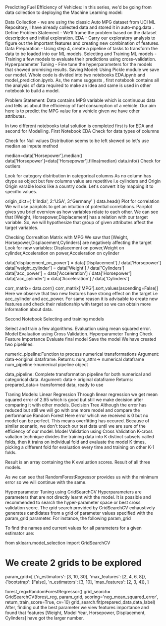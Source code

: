 Predicting Fuel Efficiency of Vehicles:
In this series, we'd be going from data collection to deploying the Machine Learning model:

Data Collection - we are using the classic Auto MPG dataset from UCI ML Repository, I have already collected data and stored it in auto-mpg.data .
Define Problem Statement - We'll frame the problem based on the dataset description and initial exploration.
EDA - Carry our exploratory analysis to figure out the important features and creating new combination of features.
Data Preparation - Using step 4, create a pipeline of tasks to transform the data to be loaded into our ML models.
Selecting and Training ML models - Training a few models to evaluate their predictions using cross-validation.
Hyperparameter Tuning - Fine tune the hyperparameters for the models that showed promising results.
Saving Model: Using Pickle module we save our model.
Whole code is divided into two notebooks EDA.ipynb and model_prediction.ipynb. As, the name suggests , first notebook contains all the analysis of data required to make an idea and same is used in other notebook to build a model.

Problem Statement:
Data contains MPG variable which is continuous data and tells us about the efficiency of fuel consumption of a vehicle. Our aim here is to predict the MPG value for a vehicle given we have other attributes.

In two different notebooks total solution is completed first is for EDA and second for Modelling.
First Notebook
EDA
Check for data types of columns  

Check for Null values Distribution seems to be left skewed so let's use median as impute method

median=data['Horsepower'].median()
data['Horsepower']=data['Horsepower'].fillna(median)
data.info()
Check for outliers

Look for category distribution in categorical columns As no column has dtype as object but few columns value are repetitive i.e cylinders and Origin Origin varable looks like a country code. Let's convert it by mapping it to specific values.

origin_dict={
 1:'India',
 2:'USA',
 3:'Germany'
 }
 data.head()
Plot for correlation We will use pairplots to get an intuition of potential correlations. Pairplot gives you brief overview as how variables relate to each other.  We can see that [Weight, Horsepower,Displacement] has a relation with our target variable. So, we will hypothesize that group of given attributes affect the target variables.

Checking Correaltion Matrix with MPG  We saw that [Weight, Horsepower,Displacement,Cylinders] are negatively affecting the target
Look for new variables: Displacement on power,Weight on cylinder,Acceleration on power,Acceleration on cylinder

 data['displacement_on_power'] = data['Displacement'] / data['Horsepower']
data['weight_cylinder'] = data['Weight'] / data['Cylinders']
data['acc_power'] = data['Acceleration'] / data['Horsepower']
data['acc_cylinder'] = data['Acceleration'] / data['Cylinders']

corr_matrix= data.corr()
corr_matrix['MPG'].sort_values(ascending=False)]
 Here we observe that two new features have strong effect on the target i.e acc_cylinder and acc_power. For same reason it is advisable to create new features and check their relationship with target so we can obtain more information about data.

Second Notebook
Selecting and training models

Select and train a few algorithms.
Evaluation using mean squared error.
Model Evaluation using Cross Validation.
Hyperparameter Tuning
Check Feature Importance
Evaluate final model
Save the model
We have created two pipelines:

numeric_pipeline:Function to process numerical transformations Argument: data->original dataframe. Returns: num_attrs-> numerical dataframe num_pipeline->numerical pipeline object

data_pipeline: Complete transformation pipeline for both numerical and categorical data. Argument: data-> original dataframe Returns: prepared_data-> transformed data, ready to use

Traning Models:
Linear Regression  Through linear regression we get mean squared error of 2.95 which is good but still we make decision after comparing it with other models.
Decision Tree  Although the error has reduced but still we will go with one more model and compare the performance
Random Forest  Here error which we received is 0 but no model can be perfect. This means overfitting has occured. Because of similar scenario, we don't touch our test data until we are sure of the efficiency of our model.
Model Validation using Cross Validation
K-cross valiation technique divides the training data into K distinct subsets called folds, then it trains on individual fold and evaluate the model K times, picking a different fold for evaluation every time and training on other K-1 folds.

Result is an array containing the K evaluation scores. Result of all three models. 

As we can see that RandomForestRegressor provides us with the minimum error so we will continue with the same.

Hyperparameter Tuning using GridSearchCV
Hyperparameters are parameters that are not directly learnt with the model. It is possible and recommended to search the hyper-parameter space or best cross validation score. The grid search provided by GridSearchCV exhaustively generates candidates from a grid of parameter values specified with the param_grid parameter. For instance, the following param_grid

To find the names and current values for all parameters for a given estimator use:

from sklearn.model_selection import GridSearchCV

# We create 2 grids to be explored
param_grid=[
    {'n_estimators': [3, 10, 30], 'max_features': [2, 4, 6, 8]},
    {'bootstrap': [False], 'n_estimators': [3, 10], 'max_features': [2, 3, 4]},
  ]

forest_reg=RandomForestRegressor()
grid_search= GridSearchCV(forest_reg,
                          param_grid,
                          scoring='neg_mean_squared_error',
                          return_train_score=True,
                          cv=10)
grid_search.fit(prepared_data,data_label)
After, finding out the best parameter we view features importance and found that features [Weight, Model Year, Horsepower, Displacement, Cylinders] have got the larger number.
